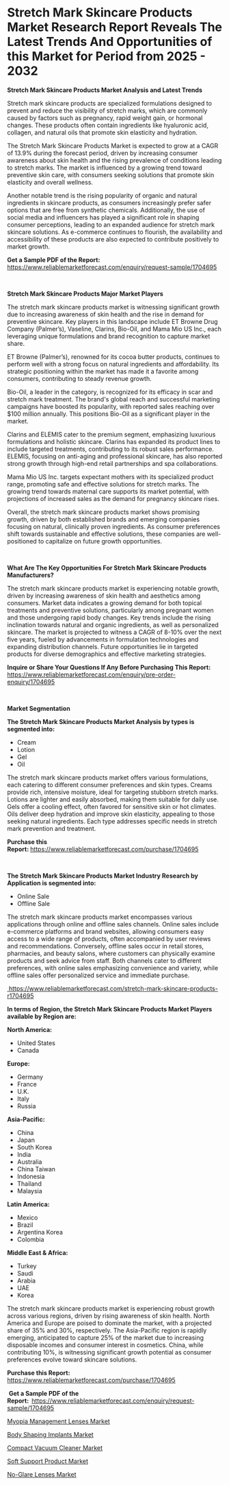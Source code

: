 <p><h1>Stretch Mark Skincare Products Market Research Report Reveals The Latest Trends And Opportunities of this Market for Period from 2025 - 2032</h1></p><p><strong>Stretch Mark Skincare Products Market Analysis and Latest Trends</strong></p>
<p><p>Stretch mark skincare products are specialized formulations designed to prevent and reduce the visibility of stretch marks, which are commonly caused by factors such as pregnancy, rapid weight gain, or hormonal changes. These products often contain ingredients like hyaluronic acid, collagen, and natural oils that promote skin elasticity and hydration.</p><p>The Stretch Mark Skincare Products Market is expected to grow at a CAGR of 13.9% during the forecast period, driven by increasing consumer awareness about skin health and the rising prevalence of conditions leading to stretch marks. The market is influenced by a growing trend toward preventive skin care, with consumers seeking solutions that promote skin elasticity and overall wellness. </p><p>Another notable trend is the rising popularity of organic and natural ingredients in skincare products, as consumers increasingly prefer safer options that are free from synthetic chemicals. Additionally, the use of social media and influencers has played a significant role in shaping consumer perceptions, leading to an expanded audience for stretch mark skincare solutions. As e-commerce continues to flourish, the availability and accessibility of these products are also expected to contribute positively to market growth.</p></p>
<p><strong>Get a Sample PDF of the Report:&nbsp;</strong> <a href="https://www.reliablemarketforecast.com/enquiry/request-sample/1704695?utm_campaign=1832&utm_medium=2&utm_source=Github&utm_content=ia&utm_term=27032025&utm_id=stretch-mark-skincare-products">https://www.reliablemarketforecast.com/enquiry/request-sample/1704695</a></p>
<p>&nbsp;</p>
<p><strong>Stretch Mark Skincare Products Major Market Players</strong></p>
<p><p>The stretch mark skincare products market is witnessing significant growth due to increasing awareness of skin health and the rise in demand for preventive skincare. Key players in this landscape include ET Browne Drug Company (Palmer’s), Vaseline, Clarins, Bio-Oil, and Mama Mio US Inc., each leveraging unique formulations and brand recognition to capture market share.</p><p>ET Browne (Palmer’s), renowned for its cocoa butter products, continues to perform well with a strong focus on natural ingredients and affordability. Its strategic positioning within the market has made it a favorite among consumers, contributing to steady revenue growth.</p><p>Bio-Oil, a leader in the category, is recognized for its efficacy in scar and stretch mark treatment. The brand's global reach and successful marketing campaigns have boosted its popularity, with reported sales reaching over $100 million annually. This positions Bio-Oil as a significant player in the market.</p><p>Clarins and ELEMIS cater to the premium segment, emphasizing luxurious formulations and holistic skincare. Clarins has expanded its product lines to include targeted treatments, contributing to its robust sales performance. ELEMIS, focusing on anti-aging and professional skincare, has also reported strong growth through high-end retail partnerships and spa collaborations.</p><p>Mama Mio US Inc. targets expectant mothers with its specialized product range, promoting safe and effective solutions for stretch marks. The growing trend towards maternal care supports its market potential, with projections of increased sales as the demand for pregnancy skincare rises.</p><p>Overall, the stretch mark skincare products market shows promising growth, driven by both established brands and emerging companies focusing on natural, clinically proven ingredients. As consumer preferences shift towards sustainable and effective solutions, these companies are well-positioned to capitalize on future growth opportunities.</p></p>
<p>&nbsp;</p>
<p><strong>What Are The Key Opportunities For Stretch Mark Skincare Products Manufacturers?</strong></p>
<p><p>The stretch mark skincare products market is experiencing notable growth, driven by increasing awareness of skin health and aesthetics among consumers. Market data indicates a growing demand for both topical treatments and preventive solutions, particularly among pregnant women and those undergoing rapid body changes. Key trends include the rising inclination towards natural and organic ingredients, as well as personalized skincare. The market is projected to witness a CAGR of 8-10% over the next five years, fueled by advancements in formulation technologies and expanding distribution channels. Future opportunities lie in targeted products for diverse demographics and effective marketing strategies.</p></p>
<p><strong>Inquire or Share Your Questions If Any Before Purchasing This Report:</strong> <a href="https://www.reliablemarketforecast.com/enquiry/pre-order-enquiry/1704695?utm_campaign=1832&utm_medium=2&utm_source=Github&utm_content=ia&utm_term=27032025&utm_id=stretch-mark-skincare-products">https://www.reliablemarketforecast.com/enquiry/pre-order-enquiry/1704695</a></p>
<p>&nbsp;</p>
<p><strong>Market Segmentation</strong></p>
<p><strong>The Stretch Mark Skincare Products Market Analysis by types is segmented into:</strong></p>
<p><ul><li>Cream</li><li>Lotion</li><li>Gel</li><li>Oil</li></ul></p>
<p><p>The stretch mark skincare products market offers various formulations, each catering to different consumer preferences and skin types. Creams provide rich, intensive moisture, ideal for targeting stubborn stretch marks. Lotions are lighter and easily absorbed, making them suitable for daily use. Gels offer a cooling effect, often favored for sensitive skin or hot climates. Oils deliver deep hydration and improve skin elasticity, appealing to those seeking natural ingredients. Each type addresses specific needs in stretch mark prevention and treatment.</p></p>
<p><strong>Purchase this Report:&nbsp;</strong><a href="https://www.reliablemarketforecast.com/purchase/1704695?utm_campaign=1832&utm_medium=2&utm_source=Github&utm_content=ia&utm_term=27032025&utm_id=stretch-mark-skincare-products">https://www.reliablemarketforecast.com/purchase/1704695</a></p>
<p>&nbsp;</p>
<p><strong>The Stretch Mark Skincare Products Market Industry Research by Application is segmented into:</strong></p>
<p><ul><li>Online Sale</li><li>Offline Sale</li></ul></p>
<p><p>The stretch mark skincare products market encompasses various applications through online and offline sales channels. Online sales include e-commerce platforms and brand websites, allowing consumers easy access to a wide range of products, often accompanied by user reviews and recommendations. Conversely, offline sales occur in retail stores, pharmacies, and beauty salons, where customers can physically examine products and seek advice from staff. Both channels cater to different preferences, with online sales emphasizing convenience and variety, while offline sales offer personalized service and immediate purchase.</p></p>
<p><a href="https://www.reliablemarketforecast.com/stretch-mark-skincare-products-r1704695?utm_campaign=1832&utm_medium=2&utm_source=Github&utm_content=ia&utm_term=27032025&utm_id=stretch-mark-skincare-products">&nbsp;https://www.reliablemarketforecast.com/stretch-mark-skincare-products-r1704695</a></p>
<p><strong>In terms of Region, the Stretch Mark Skincare Products Market Players available by Region are:</strong></p>
<p>
    <p> <strong> North America: </strong>
        <ul>
            <li>United States</li>
            <li>Canada</li>
        </ul>
        </p> 
    <p> <strong> Europe: </strong>
        <ul>
            <li>Germany</li>
            <li>France</li>
            <li>U.K.</li>
            <li>Italy</li>
            <li>Russia</li>
        </ul>
        </p> 
    <p> <strong> Asia-Pacific: </strong>
        <ul>
            <li>China</li>
            <li>Japan</li>
            <li>South Korea</li>
            <li>India</li>
            <li>Australia</li>
            <li>China Taiwan</li>
            <li>Indonesia</li>
            <li>Thailand</li>
            <li>Malaysia</li>
        </ul>
        </p> 
    <p> <strong> Latin America: </strong>
        <ul>
            <li>Mexico</li>
            <li>Brazil</li>
            <li>Argentina Korea</li>
            <li>Colombia</li>
        </ul>
        </p> 
    <p> <strong> Middle East & Africa: </strong>
        <ul>
            <li>Turkey</li>
            <li>Saudi</li>
            <li>Arabia</li>
            <li>UAE</li>
            <li>Korea</li>
        </ul>
    </p>
    </p>
<p><p>The stretch mark skincare products market is experiencing robust growth across various regions, driven by rising awareness of skin health. North America and Europe are poised to dominate the market, with a projected share of 35% and 30%, respectively. The Asia-Pacific region is rapidly emerging, anticipated to capture 25% of the market due to increasing disposable incomes and consumer interest in cosmetics. China, while contributing 10%, is witnessing significant growth potential as consumer preferences evolve toward skincare solutions.</p></p>
<p><strong>Purchase this Report: </strong><a href="https://www.reliablemarketforecast.com/purchase/1704695?utm_campaign=1832&utm_medium=2&utm_source=Github&utm_content=ia&utm_term=27032025&utm_id=stretch-mark-skincare-products">https://www.reliablemarketforecast.com/purchase/1704695</a></p>
<p>&nbsp;<strong>Get a Sample PDF of the Report:&nbsp;&nbsp;</strong><a href="https://www.reliablemarketforecast.com/enquiry/request-sample/1704695?utm_campaign=1832&utm_medium=2&utm_source=Github&utm_content=ia&utm_term=27032025&utm_id=stretch-mark-skincare-products">https://www.reliablemarketforecast.com/enquiry/request-sample/1704695</a></p>
<p><strong></strong></p>
<p><p><a href="https://github.com/nwogudimouix/Market-Research-Report-List-1/blob/main/myopia-management-lenses-market.md?utm_campaign=1832&utm_medium=2&utm_source=Github&utm_content=ia&utm_term=27032025&utm_id=stretch-mark-skincare-products">Myopia Management Lenses Market</a></p><p><a href="https://github.com/luhleickov/Market-Research-Report-List-1/blob/main/body-shaping-implants-market.md?utm_campaign=1832&utm_medium=2&utm_source=Github&utm_content=ia&utm_term=27032025&utm_id=stretch-mark-skincare-products">Body Shaping Implants Market</a></p><p><a href="https://github.com/elceryaneik/Market-Research-Report-List-1/blob/main/compact-vacuum-cleaner-market.md?utm_campaign=1832&utm_medium=2&utm_source=Github&utm_content=ia&utm_term=27032025&utm_id=stretch-mark-skincare-products">Compact Vacuum Cleaner Market</a></p><p><a href="https://github.com/sukeldrage0g/Market-Research-Report-List-1/blob/main/soft-support-product-market.md?utm_campaign=1832&utm_medium=2&utm_source=Github&utm_content=ia&utm_term=27032025&utm_id=stretch-mark-skincare-products">Soft Support Product Market</a></p><p><a href="https://github.com/okornevonywx/Market-Research-Report-List-1/blob/main/no-glare-lenses-market.md?utm_campaign=1832&utm_medium=2&utm_source=Github&utm_content=ia&utm_term=27032025&utm_id=stretch-mark-skincare-products">No-Glare Lenses Market</a></p></p>